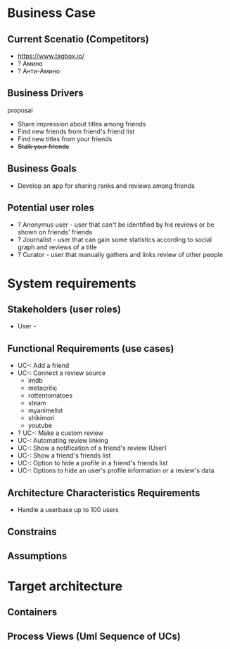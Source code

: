 # Business Case

## Current Scenatio (Competitors)

- https://www.tagbox.io/
- ? Амино
- ? Анти-Амино

## Business Drivers
proposal
- Share impression about titles among friends
- Find new friends from friend's friend list
- Find new titles from your friends
- ~~Stalk your friends~~

## Business Goals

- Develop an app for sharing ranks and reviews among friends

## Potential user roles

- ? Anonymus user - user that can't be identified by his reviews or be shown on friends' friends
- ? Journalist - user that can gain some statistics according to social graph and reviews of a title
- ? Curator - user that manually gathers and links review of other people

# System requirements

## Stakeholders (user roles)

- User - 

## Functional Requirements (use cases)

- UC-: Add a friend
- UC-: Connect a review source
    - imdb
    - metacritic
    - rottentomatoes
    - steam
    - myanimelist
    - shikimori
    - youtube
- ? UC-: Make a custom review
- UC-: Automating review linking
- UC-: Show a notification of a friend's review (User)
- UC-: Show a friend's friends list
- UC-: Option to hide a profile in a friend's friends list
- UC-: Options to hide an user's profile information or a review's data

## Architecture Characteristics Requirements

- Handle a userbase up to 100 users

## Constrains


## Assumptions

# Target architecture

## Containers


## Process Views (Uml Sequence of UCs)
